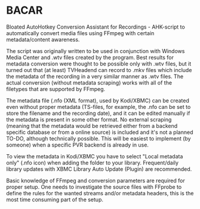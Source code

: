 # BACAR
Bloated AutoHotkey Conversion Assistant for Recordings - AHK-script to automatically convert media files using FFmpeg with certain metadata/content awareness.

The script was originally written to be used in conjunction with Windows Media Center and .wtv files created by the program. Best results for metadata conversion were thought to be possible only with .wtv files, but it turned out that (at least) TVHeadend can record to .mkv files which include the metadata of the recording in a very similar manner as .wtv files. The actual conversion (without metadata scraping) works with all of the filetypes that are supported by FFmpeg.

The metadata file (.nfo (XML format), used by Kodi/XBMC) can be created even without proper metadata (TS-files, for example, the .nfo can be set to store the filename and the recording date), and it can be edited manually if the metadata is present in some other format. No external scraping (meaning that the metadata would be retrieved either from a backend specific database or from a online source) is included and it's not a planned TO-DO, although technically possible. This will be easiest to implement (by someone) when a specific PVR backend is already in use.

To view the metadata in Kodi/XBMC you have to select "Local metadata only" (.nfo icon) when adding the folder to your library. Frequent/daily library updates with XBMC Library Auto Update (Plugin) are recommended.

Basic knowledge of FFmpeg and conversion parameters are required for proper setup. One needs to investigate the source files with FFprobe to define the rules for the wanted streams and/or metadata headers, this is the most time consuming part of the setup.

